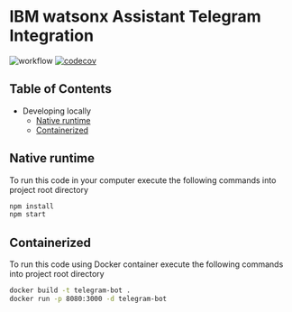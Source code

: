 # IBM watsonx Assistant Telegram Integration

![workflow](https://github.com/leonardofurnielis/telegram-bot-sentiment/actions/workflows/build-test.yml/badge.svg)
[![codecov](https://codecov.io/gh/leonardofurnielis/telegram-bot-sentiment/branch/master/graph/badge.svg?token=deQmKPNEIY)](https://codecov.io/gh/leonardofurnielis/telegram-bot-sentiment)

## Table of Contents

- Developing locally
  - [Native runtime](#native-runtime)
  - [Containerized](#containerized)

## Native runtime 

To run this code in your computer execute the following commands into project root directory

```bash
npm install
npm start
```

## Containerized

To run this code using Docker container execute the following commands into project root directory

```bash
docker build -t telegram-bot .
docker run -p 8080:3000 -d telegram-bot
```
